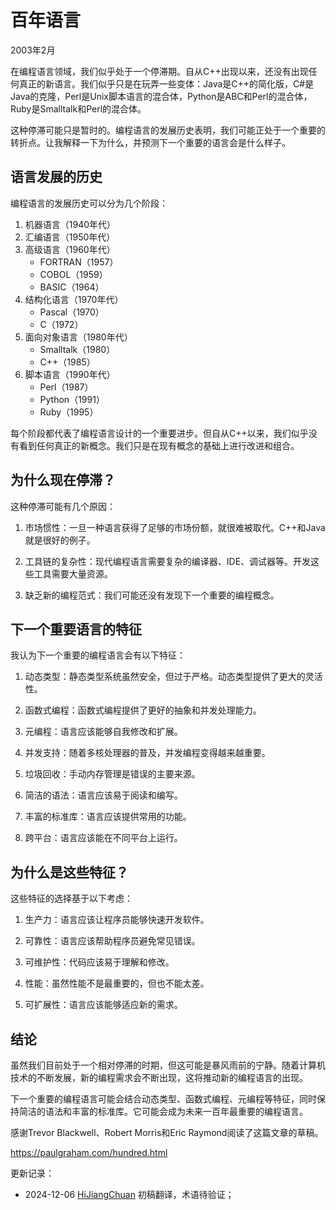 



# 百年语言

2003年2月

在编程语言领域，我们似乎处于一个停滞期。自从C++出现以来，还没有出现任何真正的新语言。我们似乎只是在玩弄一些变体：Java是C++的简化版，C#是Java的克隆，Perl是Unix脚本语言的混合体，Python是ABC和Perl的混合体，Ruby是Smalltalk和Perl的混合体。

这种停滞可能只是暂时的。编程语言的发展历史表明，我们可能正处于一个重要的转折点。让我解释一下为什么，并预测下一个重要的语言会是什么样子。

## 语言发展的历史

编程语言的发展历史可以分为几个阶段：

1. 机器语言（1940年代）
2. 汇编语言（1950年代）
3. 高级语言（1960年代）
   - FORTRAN（1957）
   - COBOL（1959）
   - BASIC（1964）
4. 结构化语言（1970年代）
   - Pascal（1970）
   - C（1972）
5. 面向对象语言（1980年代）
   - Smalltalk（1980）
   - C++（1985）
6. 脚本语言（1990年代）
   - Perl（1987）
   - Python（1991）
   - Ruby（1995）

每个阶段都代表了编程语言设计的一个重要进步。但自从C++以来，我们似乎没有看到任何真正的新概念。我们只是在现有概念的基础上进行改进和组合。

## 为什么现在停滞？

这种停滞可能有几个原因：

1. 市场惯性：一旦一种语言获得了足够的市场份额，就很难被取代。C++和Java就是很好的例子。

2. 工具链的复杂性：现代编程语言需要复杂的编译器、IDE、调试器等。开发这些工具需要大量资源。

3. 缺乏新的编程范式：我们可能还没有发现下一个重要的编程概念。

## 下一个重要语言的特征

我认为下一个重要的编程语言会有以下特征：

1. 动态类型：静态类型系统虽然安全，但过于严格。动态类型提供了更大的灵活性。

2. 函数式编程：函数式编程提供了更好的抽象和并发处理能力。

3. 元编程：语言应该能够自我修改和扩展。

4. 并发支持：随着多核处理器的普及，并发编程变得越来越重要。

5. 垃圾回收：手动内存管理是错误的主要来源。

6. 简洁的语法：语言应该易于阅读和编写。

7. 丰富的标准库：语言应该提供常用的功能。

8. 跨平台：语言应该能在不同平台上运行。

## 为什么是这些特征？

这些特征的选择基于以下考虑：

1. 生产力：语言应该让程序员能够快速开发软件。

2. 可靠性：语言应该帮助程序员避免常见错误。

3. 可维护性：代码应该易于理解和修改。

4. 性能：虽然性能不是最重要的，但也不能太差。

5. 可扩展性：语言应该能够适应新的需求。

## 结论

虽然我们目前处于一个相对停滞的时期，但这可能是暴风雨前的宁静。随着计算机技术的不断发展，新的编程需求会不断出现，这将推动新的编程语言的出现。

下一个重要的编程语言可能会结合动态类型、函数式编程、元编程等特征，同时保持简洁的语法和丰富的标准库。它可能会成为未来一百年最重要的编程语言。

感谢Trevor Blackwell、Robert Morris和Eric Raymond阅读了这篇文章的草稿。

https://paulgraham.com/hundred.html


更新记录：
- 2024-12-06 [HiJiangChuan](https://hijiangchuan.com) 初稿翻译，术语待验证；
